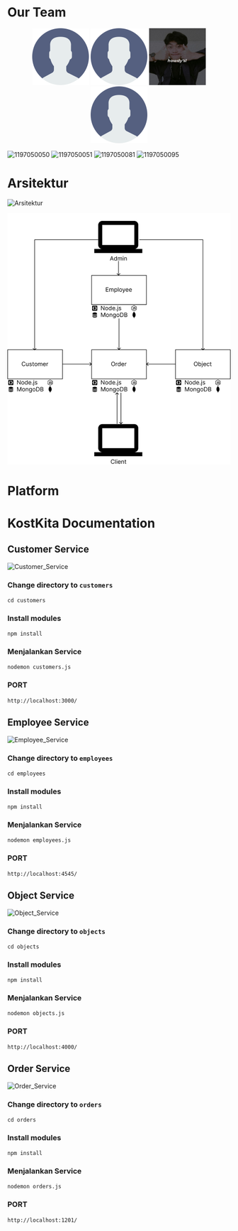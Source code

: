 # Our Team
<p align="center">

<img src="assets/teams/user.png" width="128"/>
<img src="assets/teams/user.png" width="128"/>
<img src="assets/teams/muhamad-taopik.jpg" width="128"/>
<img src="assets/teams/user.png" width="128"/>

<br>

![1197050050](https://img.shields.io/badge/1197050050-Ikhsan%20Khoerul-blue) ![1197050051](https://img.shields.io/badge/1197050051-Imam%20Firdaus-blue) ![1197050081](https://img.shields.io/badge/1197050081-Muhamad%20Taopik-blue) ![1197050095](https://img.shields.io/badge/1197050095-Naufal%20Rizqullah-blue)

</p>

# Arsitektur
![Arsitektur](https://img.shields.io/badge/Arsitektur-Kost%20Kita-green)

![Arsitektur_Assets](assets/arsitektur/v2.png)

# Platform

# KostKita Documentation

## Customer Service
![Customer_Service](https://img.shields.io/badge/Customer%20Service-Kost%20Kita-green)

### Change directory to `customers`
```
cd customers
```

### Install modules
```
npm install
```

### Menjalankan Service
```
nodemon customers.js
```

### PORT
```
http://localhost:3000/
```


## Employee Service
![Employee_Service](https://img.shields.io/badge/Employee%20Service-Kost%20Kita-green)

### Change directory to `employees`
```
cd employees
```

### Install modules
```
npm install
```

### Menjalankan Service
```
nodemon employees.js
```

### PORT
```
http://localhost:4545/
```


## Object Service
![Object_Service](https://img.shields.io/badge/Object%20Service-Kost%20Kita-green)

### Change directory to `objects`
```
cd objects
```

### Install modules
```
npm install
```

### Menjalankan Service
```
nodemon objects.js
```

### PORT
```
http://localhost:4000/
```

## Order Service
![Order_Service](https://img.shields.io/badge/Order%20Service-Kost%20Kita-green)

### Change directory to `orders`
```
cd orders
```

### Install modules
```
npm install
```

### Menjalankan Service
```
nodemon orders.js
```

### PORT
```
http://localhost:1201/
```
